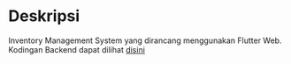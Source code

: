 # Deskripsi
Inventory Management System yang dirancang menggunakan Flutter Web. Kodingan Backend dapat dilihat <a href=https://github.com/hezbims/Backend-Inventory-System-NET>disini</a>
